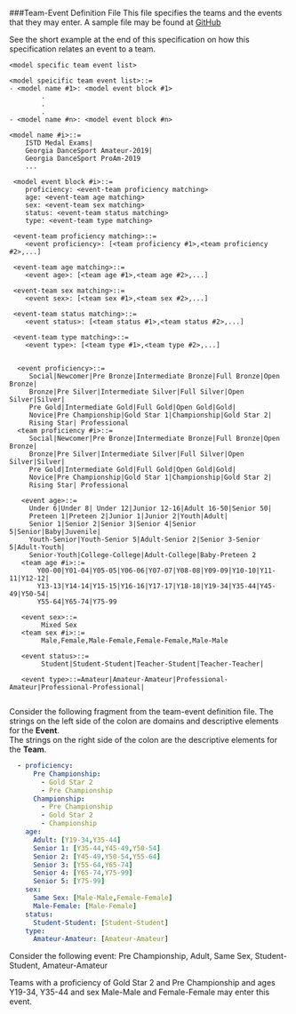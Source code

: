 ###Team-Event Definition File
This file specifies the teams and the events that they may enter.  A sample file may be
found at [GitHub](../tests/Common/setup-08-event-team.yml)

See the short example at the end of this specification on how this specification relates
an event to a team.

```
<model specific team event list>

<model speicific team event list>::=
- <model name #1>: <model event block #1>
        .
        .
        .
- <model name #n>: <model event block #n>

<model name #i>::=
    ISTD Medal Exams|
    Georgia DanceSport Amateur-2019|
    Georgia DanceSport ProAm-2019
    ...
    
 <model event block #i>::=
    proficiency: <event-team proficiency matching>
    age: <event-team age matching>
    sex: <event-team sex matching>
    status: <event-team status matching>
    type: <event-team type matching>

 <event-team proficiency matching>::=
    <event proficiency>: [<team proficiency #1>,<team proficiency #2>,...]
    
 <event-team age matching>::=
    <event age>: [<team age #1>,<team age #2>,...]   
    
 <event-team sex matching>::=
    <event sex>: [<team sex #1>,<team sex #2>,...]
    
 <event-team status matching>::=
    <event status>: [<team status #1>,<team status #2>,...]
    
 <event-team type matching>::=
    <event type>: [<team type #1>,<team type #2>,...]
    
    
  <event proficiency>::=
     Social|Newcomer|Pre Bronze|Intermediate Bronze|Full Bronze|Open Bronze|
     Bronze|Pre Silver|Intermediate Silver|Full Silver|Open Silver|Silver|
     Pre Gold|Intermediate Gold|Full Gold|Open Gold|Gold|
     Novice|Pre Championship|Gold Star 1|Championship|Gold Star 2|
     Rising Star| Professional
  <team proficiency #i>::=
     Social|Newcomer|Pre Bronze|Intermediate Bronze|Full Bronze|Open Bronze|
     Bronze|Pre Silver|Intermediate Silver|Full Silver|Open Silver|Silver|
     Pre Gold|Intermediate Gold|Full Gold|Open Gold|Gold|
     Novice|Pre Championship|Gold Star 1|Championship|Gold Star 2|
     Rising Star| Professional
     
   <event age>::=
     Under 6|Under 8| Under 12|Junior 12-16|Adult 16-50|Senior 50|
     Preteen 1|Preteen 2|Junior 1|Junior 2|Youth|Adult|
     Senior 1|Senior 2|Senior 3|Senior 4|Senior 5|Senior|Baby|Juvenile|
     Youth-Senior|Youth-Senior 5|Adult-Senior 2|Senior 3-Senior 5|Adult-Youth|
     Senior-Youth|College-College|Adult-College|Baby-Preteen 2
   <team age #i>::=
       Y00-00|Y01-04|Y05-05|Y06-06|Y07-07|Y08-08|Y09-09|Y10-10|Y11-11|Y12-12|
       Y13-13|Y14-14|Y15-15|Y16-16|Y17-17|Y18-18|Y19-34|Y35-44|Y45-49|Y50-54|
       Y55-64|Y65-74|Y75-99      
         
   <event sex>::=
        Mixed Sex
   <team sex #i>::=
        Male,Female,Male-Female,Female-Female,Male-Male
        
   <event status>::=
        Student|Student-Student|Teacher-Student|Teacher-Teacher|
        
   <event type>::=Amateur|Amateur-Amateur|Professional-Amateur|Professional-Professional|
                           
```

Consider the following fragment from the team-event definition file.  The strings
on the left side of the colon are domains and descriptive elements for the **Event**.  
The strings on the right side of the colon are the descriptive elements for the **Team**. 

```yaml
  - proficiency:
      Pre Championship:
        - Gold Star 2
        - Pre Championship
      Championship:
        - Pre Championship
        - Gold Star 2
        - Championship
    age:
      Adult: [Y19-34,Y35-44]
      Senior 1: [Y35-44,Y45-49,Y50-54]
      Senior 2: [Y45-49,Y50-54,Y55-64]
      Senior 3: [Y55-64,Y65-74]
      Senior 4: [Y65-74,Y75-99]
      Senior 5: [Y75-99]
    sex:
      Same Sex: [Male-Male,Female-Female]
      Male-Female: [Male-Female]
    status:
      Student-Student: [Student-Student]
    type:
      Amateur-Amateur: [Amateur-Amateur]

```
Consider the following event:
Pre Championship, Adult, Same Sex, Student-Student, Amateur-Amateur

Teams with a proficiency of Gold Star 2 and Pre Championship and ages Y19-34, Y35-44
and sex Male-Male and Female-Female may enter this event.
